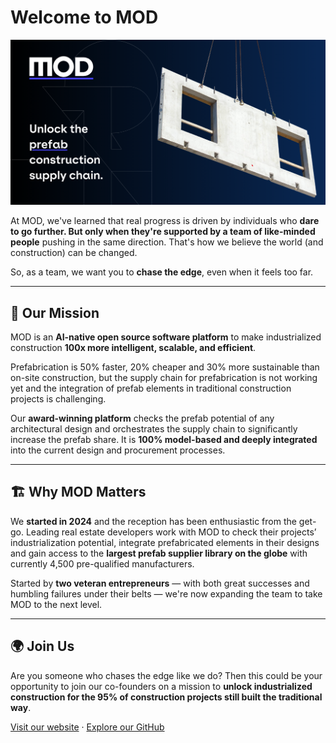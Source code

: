 # Welcome to MOD

<!-- markdownlint-disable MD033 -->
<div align="center">
  <a href="https://mod.construction/" target="_blank">
<img src="../assets/mod-title-image.png" alt="mod-construction"/>
  </a>
</div>

At MOD, we've learned that real progress is driven by individuals who **dare to go further. But only when they're supported by a team of like-minded people** pushing in the same direction. That's how we believe the world (and construction) can be changed.

So, as a team, we want you to **chase the edge**, even when it feels too far.

---

## 🚀 Our Mission

MOD is an **AI-native open source software platform** to make industrialized construction **100x more intelligent, scalable, and efficient**.

Prefabrication is 50% faster, 20% cheaper and 30% more sustainable than on-site construction, but the supply chain for prefabrication is not working yet and the integration of prefab elements in traditional construction projects is challenging.

Our **award-winning platform** checks the prefab potential of any architectural design and orchestrates the supply chain to significantly increase the prefab share. It is **100% model-based and deeply integrated** into the current design and procurement processes.

---

## 🏗️ Why MOD Matters

We **started in 2024** and the reception has been enthusiastic from the get-go. Leading real estate developers work with MOD to check their projects’ industrialization potential, integrate prefabricated elements in their designs and gain access to the **largest prefab supplier library on the globe** with currently 4,500 pre-qualified manufacturers.

Started by **two veteran entrepreneurs** — with both great successes and humbling failures under their belts — we're now expanding the team to take MOD to the next level.

---

## 🌍 Join Us

Are you someone who chases the edge like we do? Then this could be your opportunity to join our co-founders on a mission to **unlock industrialized construction for the 95% of construction projects still built the traditional way**.

[Visit our website](https://mod.construction) · [Explore our GitHub](https://github.com/mod-construction)